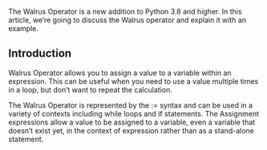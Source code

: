 The Walrus Operator is a new addition to Python 3.8 and higher. In this article, we’re going to discuss the Walrus operator and explain it with an example.

## Introduction

Walrus Operator allows you to assign a value to a variable within an expression. This can be useful when you need to use a value multiple times in a loop, but don’t want to repeat the calculation.

The Walrus Operator is represented by the := syntax and can be used in a variety of contexts including while loops and if statements. The Assignment expressions allow a value to be assigned to a variable, even a variable that doesn’t exist yet, in the context of expression rather than as a stand-alone statement.

